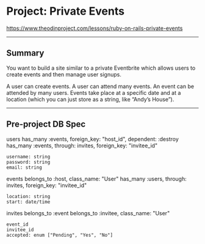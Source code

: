 # Project: Private Events

https://www.theodinproject.com/lessons/ruby-on-rails-private-events

---

## Summary 

You want to build a site similar to a private Eventbrite which allows users to create events and then manage user signups.

A user can create events. A user can attend many events. An event can be attended by many users. Events take place at a specific date and at a location (which you can just store as a string, like “Andy’s House”).

---


## Pre-project DB Spec

users
    has_many :events, foreign_key: "host_id", dependent: :destroy
    has_many :events, through: invites, foreign_key: "invitee_id"

    username: string
    password: string
    email: string
    
events
    belongs_to :host, class_name: "User"
    has_many :users, through: invites, foreign_key: "invitee_id"

    location: string
    start: date/time

invites
    belongs_to :event
    belongs_to :invitee, class_name: "User"

    event_id
    invitee_id
    accepted: enum ["Pending", "Yes", "No"]